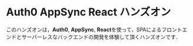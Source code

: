 # Auth0 AppSync React ハンズオン

このハンズオンは，**Auth0**, **AppSync**, **React**を使って，SPAによるフロントエンドとサーバーレスなバックエンドの開発を体験して頂くハンズオンです．
